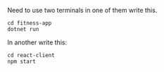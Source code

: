 Need to use two terminals in one of them write this.
```
cd fitness-app
dotnet run
```
In another write this:
```
cd react-client
npm start
```

